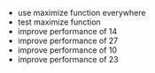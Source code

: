 * use maximize function everywhere
* test maximize function
* improve performance of 14
* improve performance of 27
* improve performance of 10
* improve performance of 23


